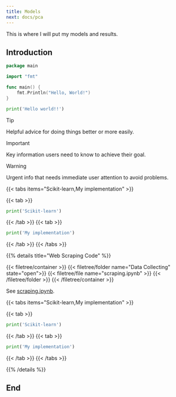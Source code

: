 ```yaml
---
title: Models
next: docs/pca
---
```


This is where I will put my models and results.

## Introduction

```go {filename="main.go"}
package main

import "fmt"

func main() {
    fmt.Println("Hello, World!")
}
```

```python {filename="ml.py"}
print('Hello world!!')
```

> [!TIP]
> Helpful advice for doing things better or more easily.

> [!IMPORTANT]
> Key information users need to know to achieve their goal.

> [!WARNING]
> Urgent info that needs immediate user attention to avoid problems.

{{< tabs items="Scikit-learn,My implementation" >}}

  {{< tab >}}
  ```python
  print('Scikit-learn')
  ```
  {{< /tab >}}
  {{< tab >}}
  ```python
  print('My implementation')
  ```
  {{< /tab >}}
{{< /tabs >}}

{{% details title="Web Scraping Code" %}}

{{< filetree/container >}}
  {{< filetree/folder name="Data Collecting" state="open">}}
    {{< filetree/file name="scraping.ipynb" >}}
  {{< /filetree/folder >}}
{{< /filetree/container >}}

See [scraping.ipynb](#).

{{< tabs items="Scikit-learn,My implementation" >}}

  {{< tab >}}
  ```python
  print('Scikit-learn')
  ```
  {{< /tab >}}
  {{< tab >}}
  ```python
  print('My implementation')
  ```
  {{< /tab >}}
{{< /tabs >}}

{{% /details %}}

## End
